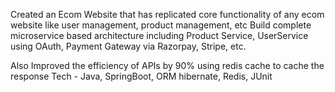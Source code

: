 Created an Ecom Website that has replicated core functionality of any ecom website like user management, product management, etc 
Build complete microservice based architecture including Product Service, UserService using OAuth, Payment Gateway via Razorpay, Stripe, etc. 


Also Improved the efficiency of APIs by 90% using redis cache to cache the response 
Tech - Java, SpringBoot, ORM hibernate, Redis, JUnit
